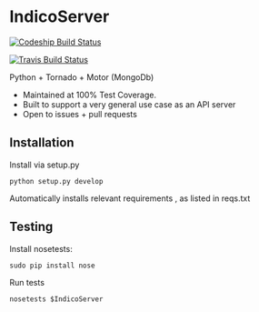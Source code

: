 # IndicoServer
[![Codeship Build Status](https://codeship.com/projects/03f7b580-1487-0133-55c9-6ebb30d8a8ec/status?branch=master)](https://codeship.com/projects/03f7b580-1487-0133-55c9-6ebb30d8a8ec/status?branch=master)

[![Travis Build Status](https://travis-ci.org/indico/indico-Server.svg?branch=master)](https://travis-ci.org/indico/indico-Server)

Python + Tornado + Motor (MongoDb)

 - Maintained at 100% Test Coverage.
 - Built to support a very general use case as an API server
 - Open to issues + pull requests

Installation
--------------------------
Install via setup.py
```
python setup.py develop
```
Automatically installs relevant requirements , as listed in reqs.txt

Testing
--------------------------

Install nosetests:
```
sudo pip install nose
```

Run tests
```
nosetests $IndicoServer
```
